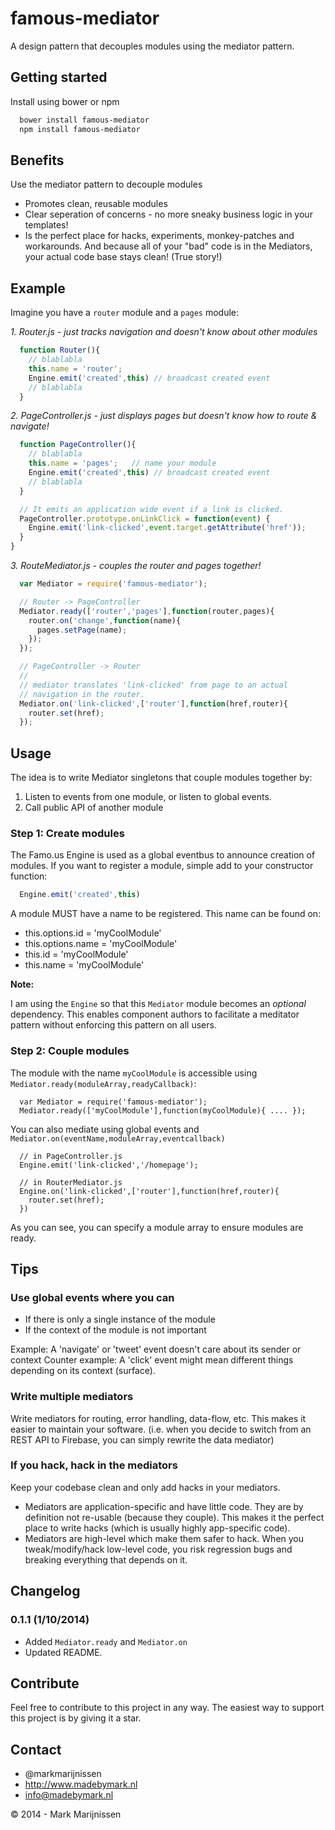 famous-mediator
===============

A design pattern that decouples modules using the mediator pattern.

## Getting started

Install using bower or npm

```bash
  bower install famous-mediator
  npm install famous-mediator
```

## Benefits

Use the mediator pattern to decouple modules

* Promotes clean, reusable modules
* Clear seperation of concerns - no more sneaky business logic in your templates!
* Is the perfect place for hacks, experiments, monkey-patches and workarounds. And because all of your "bad" code is in the Mediators, your actual code base stays clean! (True story!)

## Example

Imagine you have a `router` module and a `pages` module:

*1. Router.js - just tracks navigation and doesn't know about other modules*
```javascript
  function Router(){
    // blablabla
    this.name = 'router';
    Engine.emit('created',this) // broadcast created event
    // blablabla
  }
```

*2. PageController.js - just displays pages but doesn't know how to route & navigate!*
```javascript
  function PageController(){
    // blablabla
    this.name = 'pages';   // name your module
    Engine.emit('created',this) // broadcast created event
    // blablabla
  }

  // It emits an application wide event if a link is clicked.
  PageController.prototype.onLinkClick = function(event) {
    Engine.emit('link-clicked',event.target.getAttribute('href'));
  }
}
```

*3. RouteMediator.js - couples the router and pages together!*
```javascript
  var Mediator = require('famous-mediator');

  // Router -> PageController
  Mediator.ready(['router','pages'],function(router,pages){
    router.on('change',function(name){
      pages.setPage(name);
    });
  });

  // PageController -> Router
  //
  // mediator translates 'link-clicked' from page to an actual
  // navigation in the router.
  Mediator.on('link-clicked',['router'],function(href,router){
    router.set(href);
  });
```

## Usage

The idea is to write Mediator singletons that couple modules together by:

1. Listen to events from one module, or listen to global events.
2. Call public API of another module

### Step 1: Create modules

The Famo.us Engine is used as a global eventbus to announce creation of modules. If you want to register a module, simple add to your constructor function:

```javascript
  Engine.emit('created',this)
````

A module MUST have a name to be registered. This name can be found on:

- this.options.id = 'myCoolModule'
- this.options.name = 'myCoolModule'
- this.id = 'myCoolModule'
- this.name = 'myCoolModule'

**Note:**

I am using the `Engine` so that this `Mediator` module becomes an *optional* dependency. This enables component authors to facilitate a meditator pattern without enforcing this pattern on all users.

### Step 2: Couple modules

The module with the name `myCoolModule` is accessible using `Mediator.ready(moduleArray,readyCallback)`:

```
  var Mediator = require('famous-mediator');
  Mediator.ready(['myCoolModule'],function(myCoolModule){ .... });
```

You can also mediate using global events and `Mediator.on(eventName,moduleArray,eventcallback)`

```
  // in PageController.js
  Engine.emit('link-clicked','/homepage');

  // in RouterMediator.js
  Engine.on('link-clicked',['router'],function(href,router){
    router.set(href);
  })
```

As you can see, you can specify a module array to ensure modules are ready.

## Tips

### Use global events where you can

* If there is only a single instance of the module
* If the context of the module is not important

Example: A 'navigate' or 'tweet' event doesn't care about its sender or context
Counter example: A 'click' event might mean different things depending on its context (surface).

### Write multiple mediators

Write mediators for routing, error handling, data-flow, etc. This makes it easier to maintain your software. (i.e. when you decide to switch from an REST API to Firebase, you can simply rewrite the data mediator)

### If you hack, hack in the mediators

Keep your codebase clean and only add hacks in your mediators.

* Mediators are application-specific and have little code. They are by definition not re-usable (because they couple). This makes it the perfect place to write hacks (which is usually highly app-specific code).
* Mediators are high-level which make them safer to hack. When you tweak/modify/hack low-level code, you risk regression bugs and breaking everything that depends on it.


## Changelog

### 0.1.1 (1/10/2014)

* Added `Mediator.ready` and `Mediator.on`
* Updated README.

## Contribute

Feel free to contribute to this project in any way. The easiest way to support this project is by giving it a star.

## Contact
-   @markmarijnissen
-   http://www.madebymark.nl
-   info@madebymark.nl

© 2014 - Mark Marijnissen